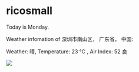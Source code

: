 # ricosmall

Today is Monday.

Weather infomation of 深圳市南山区， 广东省， 中国: 

Weather: 晴, Temperature: 23 ℃ , Air Index: 52 良

<img src="https://github-readme-stats.vercel.app/api?username=ricosmall&show_icons=true" />
